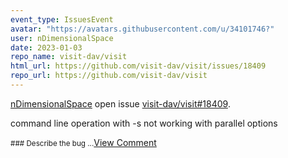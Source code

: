 ```yaml
---
event_type: IssuesEvent
avatar: "https://avatars.githubusercontent.com/u/34101746?"
user: nDimensionalSpace
date: 2023-01-03
repo_name: visit-dav/visit
html_url: https://github.com/visit-dav/visit/issues/18409
repo_url: https://github.com/visit-dav/visit
---
```


<a href='https://github.com/nDimensionalSpace' target='_blank'>nDimensionalSpace</a> open issue <a href='https://github.com/visit-dav/visit/issues/18409' target='_blank'>visit-dav/visit#18409</a>.

<p>command line operation with -s not working with parallel options</p><small>### Describe the bug...</small><a href='https://github.com/visit-dav/visit/issues/18409' target='_blank'>View Comment</a>